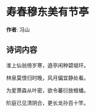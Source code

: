 # 寿春穆东美有节亭

**作者**: 冯山

## 诗词内容

淮上仙翁倚岁寒，遶亭闲种碧琅玕。

林泉莫恨归时晚，风月偏宜静处看。

为爱萧森从叶密，欲令蕃衍放根蟠。

阶庭已见清阴合，更长龙孙百十竿。

